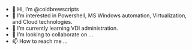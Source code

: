 - 👋 Hi, I’m @coldbrewscripts
- 👀 I’m interested in Powershell, MS Windows automation, Virtualization, and Cloud technologies.
- 🌱 I’m currently learning VDI administration.
- 💞️ I’m looking to collaborate on ...
- 📫 How to reach me ...

<!---
coldbrewlax/coldbrewlax is a ✨ special ✨ repository because its `README.md` (this file) appears on your GitHub profile.
You can click the Preview link to take a look at your changes.
--->
